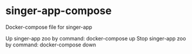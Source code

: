 # singer-app-compose
Docker-compose file for singer-app

Up singer-app zoo by command: docker-compose up
Stop singer-app zoo by command: docker-compose down

